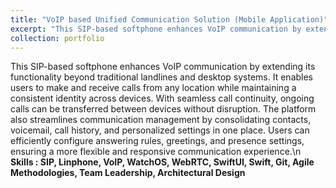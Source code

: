 ```yaml
---
title: "VoIP based Unified Communication Solution (Mobile Application)"
excerpt: "This SIP-based softphone enhances VoIP communication by extending its functionality beyond traditional landlines and desktop systems. It enables users to make and receive calls from any location while maintaining a consistent identity across devices. With seamless call continuity, ongoing calls can be transferred between devices without disruption. The platform also streamlines communication management by consolidating contacts, voicemail, call history, and personalized settings in one place. Users can efficiently configure answering rules, greetings, and presence settings, ensuring a more flexible and responsive communication experience.<br /><b>Skills : SIP, Linphone, VoIP, WatchOS, WebRTC, SwiftUI, Swift, Git, Agile Methodologies, Team Leadership, Architectural Design"
collection: portfolio
---
```


This SIP-based softphone enhances VoIP communication by extending its functionality beyond traditional landlines and desktop systems. It enables users to make and receive calls from any location while maintaining a consistent identity across devices. With seamless call continuity, ongoing calls can be transferred between devices without disruption. The platform also streamlines communication management by consolidating contacts, voicemail, call history, and personalized settings in one place. Users can efficiently configure answering rules, greetings, and presence settings, ensuring a more flexible and responsive communication experience.\n <b>Skills : SIP, Linphone, VoIP, WatchOS, WebRTC, SwiftUI, Swift, Git, Agile Methodologies, Team Leadership, Architectural Design</b>
